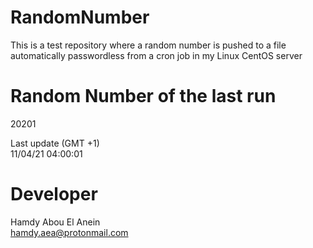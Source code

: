 # RandomNumber    
This is a test repository where a random number is pushed to a file automatically passwordless from a cron job in my Linux CentOS server    
# Random Number of the last run   
20201
      
Last update (GMT +1)    
11/04/21 04:00:01
# Developer    
Hamdy Abou El Anein   
hamdy.aea@protonmail.com
